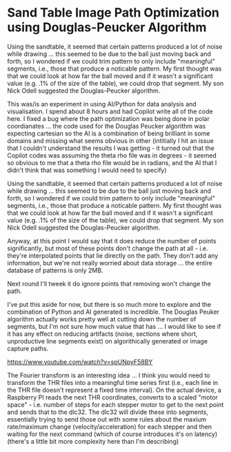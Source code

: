 # Sand Table Image Path Optimization using Douglas-Peucker Algorithm

Using the sandtable, it seemed that certain patterns produced a lot of noise while drawing ... this seemed to be due to the ball just moving back and forth, so I wondered if we could trim pattern to only include "meaningful" segments, i.e., those that produce a noticable pattern.   My first thought was that we could look at how far the ball moved and if it wasn't a significant value (e.g. .1% of the size of the table), we could drop that segment.  My son Nick Odell suggested the Douglas-Peucker algorithm.

This was/is an experiment in using AI/Python for data analysis and visualisation.  I spend about 8 hours and had Copilot write all of the code here.  I fixed a bug where the path optimization was being done in polar coordianates ... the code used for the Douglas Peucker algorithm was expecting cartesian so the AI is a combination of being brilliant in some domains and missing what seems obvious in other (intitially I hit an issue that I couldn't understand the results I was getting - it turned out that the Copilot codes was assuming the theta rho file was in degrees - it seemed so obvious to me that a theta rho file would be in radians, and the AI that I didn't think that was something I would need to specify)

Using the sandtable, it seemed that certain patterns produced a lot of noise while drawing ... this seemed to be due to the ball just moving back and forth, so I wondered if we could trim pattern to only include "meaningful" segments, i.e., those that produce a noticable pattern.   My first thought was that we could look at how far the ball moved and if it wasn't a significant value (e.g. .1% of the size of the table), we could drop that segment.  My son Nick Odell suggested the Douglas-Peucker algorithm.

Anyway, at this point I would say that it does reduce the number of points significantly, but most of these points don't change the path at all - i.e. they're interpolated points that lie directly on the path.  They don't add any information, but we're not really worried about data storage ... the entire database of patterns is only 2MB.  

Next round I'll tweek it do ignore points that removing won't change the path.

I've put this aside for now, but there is so much more to explore and the combination of Python and AI generated is incredible.  The Douglas Peuker algorithm actually works pretty well at cutting down the number of segments, but I'm not sure how much value that has ... I would like to see if it has any effect on reducing artifacts (noise, sections where short, unproductive line segments exist) on algorithically generated or image capture paths.

https://www.youtube.com/watch?v=spUNpyF58BY

The Fourier transform is an interesting idea ... I think you would need to transform the THR files into a meaningful time series first (i.e., each line in the THR file doesn't represent a fixed time interval).   On the actual device, a Raspberry PI reads the next THR coordinates, converts to a scaled "motor space" - i.e. number of steps for each stepper motor to get to the next point and sends that to the dlc32.  The dlc32 will divide these into segments,  essentially trying to send those out with some rules about the maxium rate/maximum change (velocity/acceleration) for each stepper and then waiting for the next command (which of course introduces it's on latency) (there's a little bit more complexity here than I'm describing)
